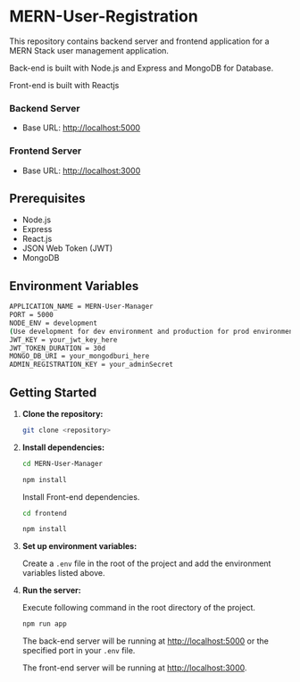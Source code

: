 # MERN-User-Registration

 This repository contains backend server and frontend application for a MERN Stack user management application.  
 
 Back-end is built with Node.js and Express and MongoDB for Database.

 Front-end is built with Reactjs


### Backend Server
- Base URL: [http://localhost:5000](http://localhost:5000)

### Frontend Server
- Base URL: [http://localhost:3000](http://localhost:3000)

## Prerequisites

- Node.js
- Express
- React.js
- JSON Web Token (JWT)
- MongoDB

## Environment Variables

```bash
APPLICATION_NAME = MERN-User-Manager  
PORT = 5000  
NODE_ENV = development  
(Use development for dev environment and production for prod environment)  
JWT_KEY = your_jwt_key_here  
JWT_TOKEN_DURATION = 30d  
MONGO_DB_URI = your_mongodburi_here  
ADMIN_REGISTRATION_KEY = your_adminSecret  
```

## Getting Started

1. **Clone the repository:**

   ```bash
   git clone <repository>
   ```

2. **Install dependencies:**

   ```bash
   cd MERN-User-Manager
   ```
   ```bash
   npm install
   ```

   Install Front-end dependencies.
   ```bash
   cd frontend
   ```

   ```bash
   npm install
   ```

3. **Set up environment variables:**

   Create a `.env` file in the root of the project and add the environment variables listed above.

4. **Run the server:**

    Execute following command in the root directory of the project.  

   ```bash
   npm run app
   ```

   The back-end server will be running at [http://localhost:5000](http://localhost:5000) or the specified port in your `.env` file.

   The front-end server will be running at [http://localhost:3000](http://localhost:3000).


